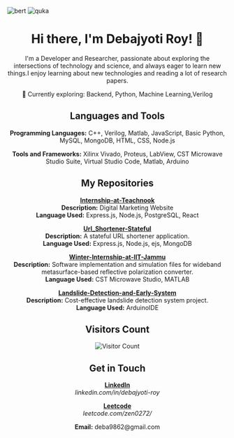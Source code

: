 
![bert](https://github.com/deba0272/deba0272/assets/95994802/9119f520-f6f3-4704-90f9-54df6510fcb3)
![quka](https://github.com/deba0272/deba0272/assets/95994802/5e5ac855-7fdd-4727-bf6d-9ba8582b5511)

<h1 align="center">Hi there, I'm Debajyoti Roy! 👋</h1>

<!-- Add Introduction -->
<p align="center">
  I'm a Developer and Researcher, passionate about exploring the intersections of technology and science, and always eager to learn new things.I enjoy learning about new technologies and reading a lot of research papers.
</p>

<!-- Add Interests -->
<p align="center">
  🧠 Currently exploring: Backend, Python, Machine Learning,Verilog
</p>

<!-- Add Languages and Tools -->
<h2 align="center">Languages and Tools</h2>

<!-- Add Programming Languages -->
<p align="center">
  <b>Programming Languages:</b> C++, Verilog, Matlab, JavaScript, Basic Python, MySQL, MongoDB, HTML, CSS, Node.js
</p>

<!-- Add Tools and Frameworks -->
<p align="center">
  <b>Tools and Frameworks:</b> Xilinx Vivado, Proteus, LabView, CST Microwave Studio Suite, Virtual Studio Code, Matlab, Arduino
</p>

<!-- Add Repositories -->
<h2 align="center">My Repositories</h2>

<!-- Add Internship-at-Teachnook -->
<p align="center">
  <a href="https://github.com/deba0272/Internship-at-Teachnook"><b>Internship-at-Teachnook</b></a><br>
  <b>Description:</b> Digital Marketing Website<br>
  <b>Language Used:</b> Express.js, Node.js, PostgreSQL, React
</p>

<!-- Add Url_Shortener-Stateful -->
<p align="center">
  <a href="https://github.com/deba0272/Url_Shortener-Stateful"><b>Url_Shortener-Stateful</b></a><br>
  <b>Description:</b> A stateful URL shortener application.<br>
  <b>Language Used:</b> Express.js, Node.js, ejs, MongoDB
</p>

<!-- Add Winter-Internship-at-IIT-Jammu -->
<p align="center">
  <a href="https://github.com/deba0272/Winter-Internship-at-IIT-Jammu"><b>Winter-Internship-at-IIT-Jammu</b></a><br>
  <b>Description:</b> Software implementation and simulation files for wideband metasurface-based reflective polarization converter.<br>
  <b>Language Used:</b> CST Microwave Studio, MATLAB
</p>

<!-- Add Landslide-Detection-and-Early-System -->
<p align="center">
  <a href="https://github.com/deba0272/Landslide-Detection-and-Early-System"><b>Landslide-Detection-and-Early-System</b></a><br>
  <b>Description:</b> Cost-effective landslide detection system project.<br>
  <b>Language Used:</b> ArduinoIDE
</p>

<!-- Add Visitors Count -->
<h2 align="center">Visitors Count</h2>
<p align="center">
  <img src="https://profile-counter.glitch.me/deba0272/count.svg" alt="Visitor Count">
</p>

<!-- Add Get in Touch -->
<h2 align="center">Get in Touch</h2>

<!-- Add LinkedIn -->
<p align="center">
  <a href="https://www.linkedin.com/in/debajyoti-roy-a1a7bb230/"><b>LinkedIn</b></a><br>
  <i>linkedin.com/in/debajyoti-roy</i>
</p>

<!-- Add LeetCode -->
<p align="center">
  <a href="https://leetcode.com/zen0272/"><b>Leetcode</b></a><br>
  <i>leetcode.com/zen0272/</i>
</p>

<!-- Add Email -->
<p align="center">
  <b>Email:</b> deba9862@gmail.com
</p>
